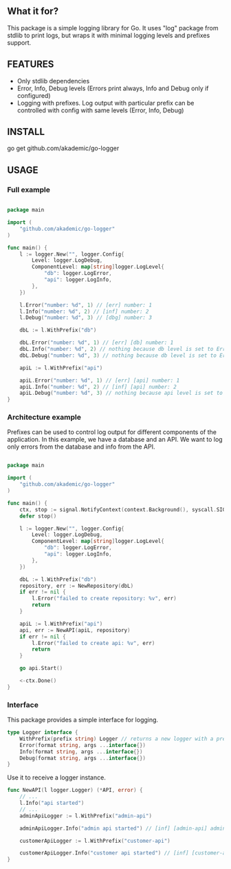 ## What it for?

This package is a simple logging library for Go.
It uses "log" package from stdlib to print logs, but wraps it with minimal logging levels and prefixes support.

## FEATURES

- Only stdlib dependencies
- Error, Info, Debug levels (Errors print always, Info and Debug only if configured)
- Logging with prefixes. Log output with particular prefix can be controlled with config with same levels (Error, Info, Debug)

## INSTALL

go get github.com/akademic/go-logger

## USAGE

### Full example

```go

package main

import (
    "github.com/akademic/go-logger"
)

func main() {
    l := logger.New("", logger.Config{
        Level: logger.LogDebug,
        ComponentLevel: map[string]logger.LogLevel{
            "db": logger.LogError,
            "api": logger.LogInfo,
        },
    })

    l.Error("number: %d", 1) // [err] number: 1
    l.Info("number: %d", 2) // [inf] number: 2
    l.Debug("number: %d", 3) // [dbg] number: 3

    dbL := l.WithPrefix("db")

    dbL.Error("number: %d", 1) // [err] [db] number: 1
    dbL.Info("number: %d", 2) // nothing because db level is set to Error
    dbL.Debug("number: %d", 3) // nothing because db level is set to Error

    apiL := l.WithPrefix("api")

    apiL.Error("number: %d", 1) // [err] [api] number: 1
    apiL.Info("number: %d", 2) // [inf] [api] number: 2
    apiL.Debug("number: %d", 3) // nothing because api level is set to Info
}

```

### Architecture example

Prefixes can be used to control log output for different components of the application.
In this example, we have a database and an API.
We want to log only errors from the database and info from the API.

```go

package main

import (
    "github.com/akademic/go-logger"
)

func main() {
	ctx, stop := signal.NotifyContext(context.Background(), syscall.SIGINT, syscall.SIGTERM)
	defer stop()

    l := logger.New("", logger.Config{
        Level: logger.LogDebug,
        ComponentLevel: map[string]logger.LogLevel{
            "db": logger.LogError,
            "api": logger.LogInfo,
        },
    })

    dbL := l.WithPrefix("db")
    repository, err := NewRepository(dbL)
    if err != nil {
        l.Error("failed to create repository: %v", err)
        return
    }

    apiL := l.WithPrefix("api")
    api, err := NewAPI(apiL, repository)
    if err != nil {
        l.Error("failed to create api: %v", err)
        return
    }

    go api.Start()

    <-ctx.Done()
}
```

### Interface

This package provides a simple interface for logging.

```go
type Logger interface {
    WithPrefix(prefix string) Logger // returns a new logger with a prefix, prefix is replaced with new
    Error(format string, args ...interface{})
    Info(format string, args ...interface{})
    Debug(format string, args ...interface{})
}
```

Use it to receive a logger instance.

```go
func NewAPI(l logger.Logger) (*API, error) {
    // ...
    l.Info("api started")
    // ...
    adminApiLogger := l.WithPrefix("admin-api")

    adminApiLogger.Info("admin api started") // [inf] [admin-api] admin api started

    customerApiLogger := l.WithPrefix("customer-api")

    customerApiLogger.Info("customer api started") // [inf] [customer-api] customer api started
}
```
